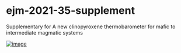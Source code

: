 # ejm-2021-35-supplement
Supplementary for A new clinopyroxene thermobarometer for mafic to intermediate magmatic systems

[![image](https://zenodo.org/badge/doi/10.5281/zenodo.4727116.svg)](https://doi.org/10.5281/zenodo.4727116)
